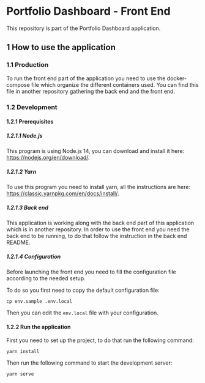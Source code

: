 # Portfolio Dashboard - Front End
This repository is part of the Portfolio Dashboard application.

## 1 How to use the application
### 1.1 Production
To run the front end part of the application you need to use the docker-compose file which organize the different containers used.
You can find this file in another repository gathering the back end and the front end.


### 1.2 Development
#### 1.2.1 Prerequisites
##### 1.2.1.1 Node.js
This program is using Node.js 14, you can download and install it here: https://nodejs.org/en/download/.

##### 1.2.1.2 Yarn
To use this program you need to install yarn, all the instructions are here: https://classic.yarnpkg.com/en/docs/install/.

##### 1.2.1.3 Back end
This application is working along with the back end part of this application which is in another repository.
In order to use the front end you need the back end to be running, to do that follow the instruction in the back end README.

##### 1.2.1.4 Configuration
Before launching the front end you need to fill the configuration file according to the needed setup.

To do so you first need to copy the default configuration file:
```shell
cp env.sample .env.local
```

Then you can edit the `env.local` file with your configuration.


#### 1.2.2 Run the application
First you need to set up the project, to do that run the following command:

```shell
yarn install
```

Then run the following command to start the development server:
```shell
yarn serve
```
